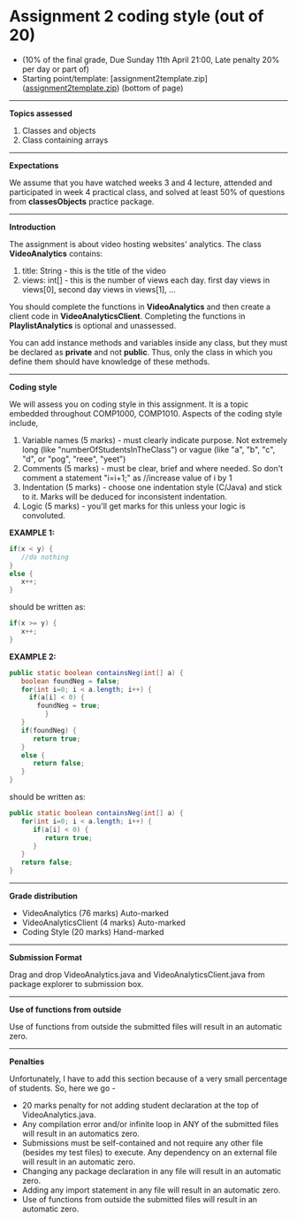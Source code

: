 # Assignment 2 coding style (out of 20)

- (10% of the final grade, Due Sunday 11th April 21:00, Late penalty 20% per day or part of)  
- Starting point/template: [assignment2template.zip](<ins>assignment2template.zip</ins>) (bottom of page)  

---

**Topics assessed**

1. Classes and objects
2. Class containing arrays  

---

**Expectations**  

We assume that you have watched weeks 3 and 4 lecture, attended and participated in week 4 practical class, and solved at least 50% of questions from **classesObjects** practice package.  

---

**Introduction**  

The assignment is about video hosting websites' analytics. The class **VideoAnalytics** contains:

1. title: String - this is the title of the video
2. views: int[] - this is the number of views each day. first day views in views[0], second day views in views[1], ...

You should complete the functions in **VideoAnalytics** and then create a client code in **VideoAnalyticsClient**. Completing the functions in **PlaylistAnalytics** is optional and unassessed.

You can add instance methods and variables inside any class, but they must be declared as **private** and not **public**. Thus, only the class in which you define them should have knowledge of these methods.

---

**Coding style**  

We will assess you on coding style in this assignment. It is a topic embedded throughout COMP1000, COMP1010. Aspects of the coding style include,

1. Variable names (5 marks) - must clearly indicate purpose. Not extremely long (like "numberOfStudentsInTheClass") or vague (like "a", "b", "c", "d", or "pog", "reee", "yeet")
2. Comments (5 marks) - must be clear, brief and where needed. So don't comment a statement "i=i+1;" as //increase value of i by 1
3. Indentation (5 marks) - choose one indentation style (C/Java) and stick to it. Marks will be deduced  for inconsistent indentation.
4. Logic (5 marks) - you'll get marks for this unless your logic is convoluted. 

**EXAMPLE 1:**

```java
if(x < y) {
   //do nothing
}
else {
   x++;
}
```

should be written as:

```java
if(x >= y) {
   x++;
}
```

**EXAMPLE 2:** 

```java
public static boolean containsNeg(int[] a) {
   boolean foundNeg = false;
   for(int i=0; i < a.length; i++) {
     if(a[i] < 0) {
       foundNeg = true;
         }
   }
   if(foundNeg) {
      return true;
   }
   else {
      return false;
   }
}
```

should be written as:

```java
public static boolean containsNeg(int[] a) {
   for(int i=0; i < a.length; i++) {
      if(a[i] < 0) {
         return true;
      }
   }
   return false;
}
```

---

**Grade distribution**  

- VideoAnalytics (76 marks) Auto-marked
- VideoAnalyticsClient (4 marks) Auto-marked
- Coding Style (20 marks) Hand-marked

---

**Submission Format**

Drag and drop VideoAnalytics.java and VideoAnalyticsClient.java from package explorer to submission box.

---

**Use of functions from outside**

Use of functions from outside the submitted files will result in an automatic zero.

---

**Penalties**

Unfortunately, I have to add this section because of a very small percentage of students. So, here we go -

- 20 marks penalty for not adding student declaration at the top of VideoAnalytics.java. 
- Any compilation error and/or infinite loop in ANY of the submitted files will result in an automatics zero.
- Submissions must be self-contained and not require any other file (besides my test files) to execute. Any dependency on an external file will result in an automatic zero.
- Changing any package declaration in any file will result in an automatic zero.
- Adding any import statement in any file will result in an automatic zero.
- Use of functions from outside the submitted files will result in an automatic zero.
